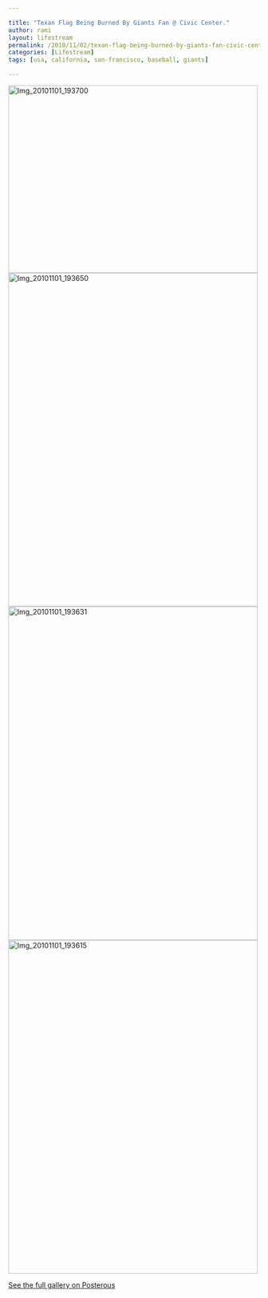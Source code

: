 ```yaml
---

title: "Texan Flag Being Burned By Giants Fan @ Civic Center."
author: rami
layout: lifestream 
permalink: /2010/11/02/texan-flag-being-burned-by-giants-fan-civic-center/
categories: [Lifestream]
tags: [usa, california, san-francisco, baseball, giants]

---
```


<div class='p_embed p_image_embed'>
  <a href="http://139.59.20.41/wp-content/uploads/2011/12/img_20101101_193700-scaled-1000.jpg"><img alt="Img_20101101_193700" height="375" src="http://139.59.20.41/wp-content/uploads/2011/12/img_20101101_193700-scaled-1000.jpg?w=300" width="500" /></a><br /> <a href="http://139.59.20.41/wp-content/uploads/2011/12/img_20101101_193650-scaled-1000.jpg"><img alt="Img_20101101_193650" height="667" src="http://139.59.20.41/wp-content/uploads/2011/12/img_20101101_193650-scaled-1000.jpg?w=225" width="500" /></a><br /> <a href="http://139.59.20.41/wp-content/uploads/2011/12/img_20101101_193631-scaled-1000.jpg"><img alt="Img_20101101_193631" height="667" src="http://139.59.20.41/wp-content/uploads/2011/12/img_20101101_193631-scaled-1000.jpg?w=225" width="500" /></a><br /> <a href="http://139.59.20.41/wp-content/uploads/2011/12/img_20101101_193615-scaled-1000.jpg"><img alt="Img_20101101_193615" height="667" src="http://139.59.20.41/wp-content/uploads/2011/12/img_20101101_193615-scaled-1000.jpg?w=225" width="500" /></a></p> 
  
  <div class='p_see_full_gallery'>
    <a href="http://blog.ramitaibah.com/texan-flag-being-burned-by-giants-fan-civic-c">See the full gallery on Posterous</a>
  </div>
</div>

